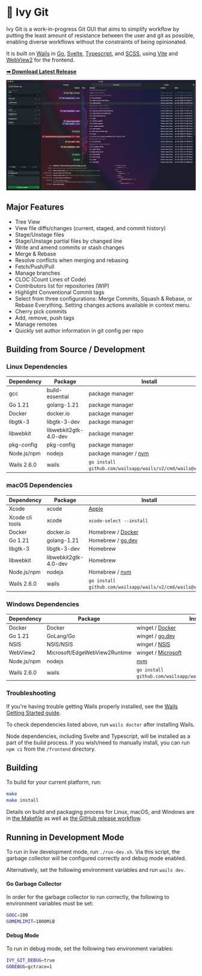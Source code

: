 # 🍃 Ivy Git

Ivy Git is a work-in-progress Git GUI that aims to simplify workflow by putting the least amount of resistance between the user and git as possible, enabling diverse workflows without the constraints of being opinionated.

It is built on [Wails](https://wails.io/) in [Go](https://go.dev/), [Svelte](https://svelte.dev/), [Typescript](https://www.typescriptlang.org/), and [SCSS](https://sass-lang.com/documentation/syntax/), using [Vite](https://vitejs.dev/) and [WebView2](https://developer.microsoft.com/en-us/microsoft-edge/webview2/) for the frontend.

**[➡ Download Latest Release](https://github.com/reiniiriarios/ivy-git/releases/latest)**

![Screenshot](./docs/ivy-git-08-mac.png)

## Major Features

- Tree View
- View file diffs/changes (current, staged, and commit history)
- Stage/Unstage files
- Stage/Unstage partial files by changed line
- Write and amend commits or stash changes
- Merge & Rebase
- Resolve conflicts when merging and rebasing
- Fetch/Push/Pull
- Manage branches
- CLOC (Count Lines of Code)
- Contributors list for repositories (WIP)
- Highlight Conventional Commit tags
- Select from three configurations: Merge Commits, Squash & Rebase, or Rebase Everything. Setting changes actions available in context menu.
- Cherry pick commits
- Add, remove, push tags
- Manage remotes
- Quickly set author information in git config per repo

## Building from Source / Development

### Linux Dependencies

Dependency|Package|Install
---|---|---
gcc|build-essential|package manager
Go 1.21|golang-1.21|package manager
Docker|docker.io|package manager
libgtk-3|libgtk-3-dev|package manager
libwebkit|libwebkit2gtk-4.0-dev|package manager
pkg-config|pkg-config|package manager
Node.js/npm|nodejs|package manager / [nvm](https://github.com/nvm-sh/nvm)
Wails 2.6.0|wails|`go install github.com/wailsapp/wails/v2/cmd/wails@v2.6.0`

### macOS Dependencies

Dependency|Package|Install
---|---|---
Xcode|xcode|[Apple](https://apps.apple.com/us/app/xcode/id497799835)
Xcode cli tools|xcode|`xcode-select --install`
Docker|docker.io|Homebrew / [Docker](https://www.docker.com/products/docker-desktop/)
Go 1.21|golang-1.21|Homebrew / [go.dev](https://go.dev/dl/)
libgtk-3|libgtk-3-dev|Homebrew
libwebkit|libwebkit2gtk-4.0-dev|Homebrew
Node.js/npm|nodejs|Homebrew / [nvm](https://github.com/nvm-sh/nvm)
Wails 2.6.0|wails|`go install github.com/wailsapp/wails/v2/cmd/wails@v2.6.0`

### Windows Dependencies

Dependency|Package|Install
---|---|---
Docker|Docker|winget / [Docker](https://www.docker.com/products/docker-desktop/)
Go 1.21|GoLang/Go|winget / [go.dev](https://go.dev/dl/)
NSIS|NSIS/NSIS|winget / [NSIS](https://nsis-dev.github.io/)
WebView2|Microsoft/EdgeWebView2Runtime|winget / [Microsoft](https://developer.microsoft.com/en-us/microsoft-edge/webview2/)
Node.js/npm|nodejs|[nvm](https://github.com/nvm-sh/nvm)
Wails 2.6.0|wails|`go install github.com/wailsapp/wails/v2/cmd/wails@v2.6.0`

### Troubleshooting

If you're having trouble getting Wails properly installed, see the [Wails Getting Started guide](https://wails.io/docs/gettingstarted/installation).

To check dependencies listed above, run `wails doctor` after installing Wails.

Node dependencies, including Svelte and Typescript, will be installed as a part of the build process. If you wish/need to manually install, you can run `npm ci` from the `/frontend` directory.

## Building

To build for your current platform, run:

```sh
make
make install
```

Details on build and packaging process for Linux, macOS, and Windows are in [the Makefile](./Makefile) as well as [the GitHub release workflow](./.github/workflows/release.yaml).

## Running in Development Mode

To run in live development mode, run `./run-dev.sh`. Via this script, the garbage collector will be configured correctly and debug mode enabled.

Alternatively, set the following environment variables and run `wails dev`.

#### Go Garbage Collector

In order for the garbage collector to run correctly, the following to environment variables must be set:

```sh
GOGC=100
GOMEMLIMIT=1000MiB
```

#### Debug Mode

To run in debug mode, set the following two environment variables:

```sh
IVY_GIT_DEBUG=true
GODEBUG=gctrace=1
```
